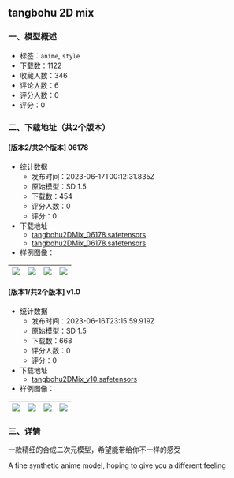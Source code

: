 ## tangbohu 2D mix
### 一、模型概述

- 标签：`anime`, `style`
- 下载数：1122
- 收藏人数：346
- 评论人数：6
- 评分人数：0
- 评分：0

### 二、下载地址（共2个版本）

#### [版本2/共2个版本] 06178

- 统计数据
  - 发布时间：2023-06-17T00:12:31.835Z
  - 原始模型：SD 1.5
  - 下载数：454
  - 评分人数：0
  - 评分：0
- 下载地址
  - [tangbohu2DMix_06178.safetensors](https://civitai.com/api/download/models/97547?type=Model&format=SafeTensor&size=full&fp=fp16)
  - [tangbohu2DMix_06178.safetensors](https://civitai.com/api/download/models/97547)
- 样例图像：

| <img src="https://image.civitai.com/xG1nkqKTMzGDvpLrqFT7WA/a1d5fb85-0a2b-4ee7-a8c8-f7755042d703/width=450/1172345.jpeg" /> | <img src="https://image.civitai.com/xG1nkqKTMzGDvpLrqFT7WA/af057a5e-9d7c-47ba-acf1-3666cf48081b/width=450/1172347.jpeg" /> | <img src="https://image.civitai.com/xG1nkqKTMzGDvpLrqFT7WA/ddeda5b0-f21e-43fe-9436-38a2e1be2a08/width=450/1172356.jpeg" /> | <img src="https://image.civitai.com/xG1nkqKTMzGDvpLrqFT7WA/cb8fc7b3-bf7d-4ac0-950a-c85c7741d510/width=450/1172353.jpeg" /> |
| ---- | ---- | ---- | ---- |

#### [版本1/共2个版本] v1.0

- 统计数据
  - 发布时间：2023-06-16T23:15:59.919Z
  - 原始模型：SD 1.5
  - 下载数：668
  - 评分人数：0
  - 评分：0
- 下载地址
  - [tangbohu2DMix_v10.safetensors](https://civitai.com/api/download/models/48380)
- 样例图像：

| <img src="https://image.civitai.com/xG1nkqKTMzGDvpLrqFT7WA/db64ed21-81f5-4a48-8b87-b0758af2cd00/width=450/520056.jpeg" /> | <img src="https://image.civitai.com/xG1nkqKTMzGDvpLrqFT7WA/c8cbf5a4-9eba-45b0-84b1-6b8fcf686d00/width=450/520013.jpeg" /> | <img src="https://image.civitai.com/xG1nkqKTMzGDvpLrqFT7WA/b8e6c330-f37d-4b13-9c36-bff5775e9800/width=450/519997.jpeg" /> | <img src="https://image.civitai.com/xG1nkqKTMzGDvpLrqFT7WA/93c99f9f-6ec2-4e72-6de3-be7dca35f700/width=450/519995.jpeg" /> |
| ---- | ---- | ---- | ---- |


### 三、详情
<p>一款精细的合成二次元模型，希望能带给你不一样的感受</p><p></p><p>A fine synthetic anime model, hoping to give you a different feeling</p>
